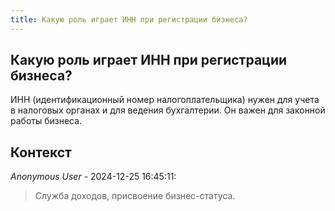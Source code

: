 ```yaml
---
title: Какую роль играет ИНН при регистрации бизнеса?
---
```


## Какую роль играет ИНН при регистрации бизнеса?

ИНН (идентификационный номер налогоплательщика) нужен для учета в налоговых органах и для ведения бухгалтерии. Он важен для законной работы бизнеса.

## Контекст

_Anonymous User_ - 2024-12-25 16:45:11:

> Служба доходов, присвоение бизнес-статуса.
